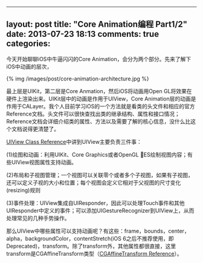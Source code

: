  ---
layout: post
title: "Core Animation编程 Part1/2"
date: 2013-07-23 18:13
comments: true
categories: 
---

今天开始聊聊iOS中牛逼闪闪的Core Animation，会分为两个部分。先来了解下iOS中动画的层次，

{% img /images/post/core-animation-architecture.jpg %}

最上层是UIKit，第二层是Core Anmation，然后iOS将动画用Open GL将效果在硬件上渲染出来。UIKit层中的动画是作用于UIView，Core Animation层的动画是作用于CALayer。我个人目前学习iOS的一个方法就是看类的头文件和相应的官方Reference文档。头文件可以很快查找出类的继承结构、属性和接口情况；Reference文档会详细介绍类的属性、方法以及需要了解的核心信息，没什么比这个文档说得更清楚了。

[UIView Class Reference](http://developer.apple.com/library/ios/#documentation/UIKit/Reference/UIView_Class/UIView/UIView.html)中讲到UIView主要负责三件事：

(1)绘图和动画：利用UIKit、Core Graphics或者OpenGL ES绘制视图内容；有些UIView视图属性支持动画。

(2)布局和子视图管理；一个视图可以关联零个或者多个子视图，如果有子视图，还可以定义子视的大小和位置；每个视图会定义它相对于父视图的尺寸变化(resizing)规则

(3)事件处理：UIView集成自UIResponder，因此可以处理Touch事件和其他UIResponder中定义的事件；可以添加UIGestureRecognizer到UIView上，从而处理常见的几种手势操作。

那么UIView中哪些属性可以支持动画呢？有这些：frame，bounds，center，alpha，backgroundColor，contentStretch(iOS 6之后不推荐使用，即Deprecated)，transform。除了transform外，其他属性都很直接，这里transform是CGAffineTransform类型（[CGAffineTransform Reference](http://developer.apple.com/library/ios/#documentation/GraphicsImaging/Reference/CGAffineTransform/Reference/reference.html)）。
